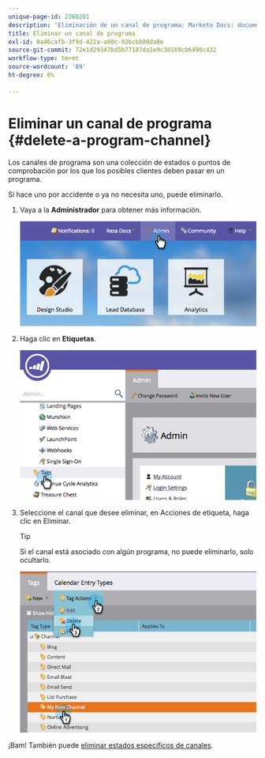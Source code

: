 ```yaml
---
unique-page-id: 2360281
description: 'Eliminación de un canal de programa: Marketo Docs: documentación del producto'
title: Eliminar un canal de programa
exl-id: 0a46cafb-3f9d-422a-a08c-92bcbb80da8e
source-git-commit: 72e1d29347bd5b77107da1e9c30169cb6490c432
workflow-type: tm+mt
source-wordcount: '89'
ht-degree: 0%

---
```


# Eliminar un canal de programa {#delete-a-program-channel}

Los canales de programa son una colección de estados o puntos de comprobación por los que los posibles clientes deben pasar en un programa.

Si hace uno por accidente o ya no necesita uno, puede eliminarlo.

1. Vaya a la **Administrador** para obtener más información.

   ![](assets/image2014-9-24-16-3a6-3a41.png)

1. Haga clic en **Etiquetas**.

   ![](assets/image2014-9-24-16-3a7-3a33.png)

1. Seleccione el canal que desee eliminar, en Acciones de etiqueta, haga clic en Eliminar.

   >[!TIP]
   >
   >Si el canal está asociado con algún programa, no puede eliminarlo, solo ocultarlo.

   ![](assets/image2014-9-24-16-3a10-3a59.png)

¡Bam! También puede [eliminar estados específicos de canales](/help/marketo/product-docs/administration/tags/delete-a-program-status-from-a-program-channel.md).

